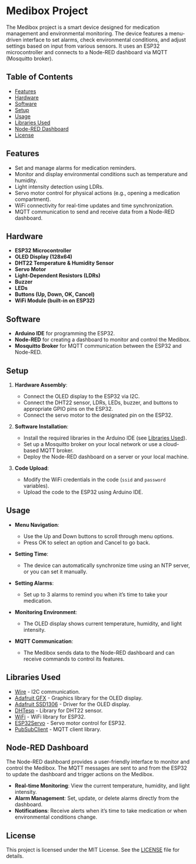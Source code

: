 # Medibox Project

The Medibox project is a smart device designed for medication management and environmental monitoring. The device features a menu-driven interface to set alarms, check environmental conditions, and adjust settings based on input from various sensors. It uses an ESP32 microcontroller and connects to a Node-RED dashboard via MQTT (Mosquitto broker).

## Table of Contents

- [Features](#features)
- [Hardware](#hardware)
- [Software](#software)
- [Setup](#setup)
- [Usage](#usage)
- [Libraries Used](#libraries-used)
- [Node-RED Dashboard](#node-red-dashboard)
- [License](#license)

## Features

- Set and manage alarms for medication reminders.
- Monitor and display environmental conditions such as temperature and humidity.
- Light intensity detection using LDRs.
- Servo motor control for physical actions (e.g., opening a medication compartment).
- WiFi connectivity for real-time updates and time synchronization.
- MQTT communication to send and receive data from a Node-RED dashboard.

## Hardware

- **ESP32 Microcontroller**
- **OLED Display (128x64)**
- **DHT22 Temperature & Humidity Sensor**
- **Servo Motor**
- **Light-Dependent Resistors (LDRs)**
- **Buzzer**
- **LEDs**
- **Buttons (Up, Down, OK, Cancel)**
- **WiFi Module (built-in on ESP32)**

## Software

- **Arduino IDE** for programming the ESP32.
- **Node-RED** for creating a dashboard to monitor and control the Medibox.
- **Mosquitto Broker** for MQTT communication between the ESP32 and Node-RED.

## Setup

1. **Hardware Assembly**:
    - Connect the OLED display to the ESP32 via I2C.
    - Connect the DHT22 sensor, LDRs, LEDs, buzzer, and buttons to appropriate GPIO pins on the ESP32.
    - Connect the servo motor to the designated pin on the ESP32.

2. **Software Installation**:
    - Install the required libraries in the Arduino IDE (see [Libraries Used](#libraries-used)).
    - Set up a Mosquitto broker on your local network or use a cloud-based MQTT broker.
    - Deploy the Node-RED dashboard on a server or your local machine.

3. **Code Upload**:
    - Modify the WiFi credentials in the code (`ssid` and `password` variables).
    - Upload the code to the ESP32 using Arduino IDE.

## Usage

- **Menu Navigation**:
    - Use the Up and Down buttons to scroll through menu options.
    - Press OK to select an option and Cancel to go back.

- **Setting Time**:
    - The device can automatically synchronize time using an NTP server, or you can set it manually.

- **Setting Alarms**:
    - Set up to 3 alarms to remind you when it’s time to take your medication.

- **Monitoring Environment**:
    - The OLED display shows current temperature, humidity, and light intensity.

- **MQTT Communication**:
    - The Medibox sends data to the Node-RED dashboard and can receive commands to control its features.

## Libraries Used

- [Wire](https://www.arduino.cc/en/Reference/Wire) - I2C communication.
- [Adafruit GFX](https://github.com/adafruit/Adafruit-GFX-Library) - Graphics library for the OLED display.
- [Adafruit SSD1306](https://github.com/adafruit/Adafruit_SSD1306) - Driver for the OLED display.
- [DHTesp](https://github.com/beegee-tokyo/DHTesp) - Library for DHT22 sensor.
- [WiFi](https://www.arduino.cc/en/Reference/WiFi) - WiFi library for ESP32.
- [ESP32Servo](https://github.com/jkb-git/ESP32Servo) - Servo motor control for ESP32.
- [PubSubClient](https://github.com/knolleary/pubsubclient) - MQTT client library.

## Node-RED Dashboard

The Node-RED dashboard provides a user-friendly interface to monitor and control the Medibox. The MQTT messages are sent to and from the ESP32 to update the dashboard and trigger actions on the Medibox.

- **Real-time Monitoring**: View the current temperature, humidity, and light intensity.
- **Alarm Management**: Set, update, or delete alarms directly from the dashboard.
- **Notifications**: Receive alerts when it’s time to take medication or when environmental conditions change.

## License

This project is licensed under the MIT License. See the [LICENSE](LICENSE) file for details.

